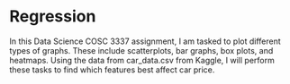 # Regression

In this Data Science COSC 3337 assignment, I am tasked to plot different types of graphs.
These include scatterplots, bar graphs, box plots, and heatmaps.
Using the data from car_data.csv from Kaggle, 
I will perform these tasks to find which features best affect car price.
